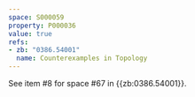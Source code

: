 ```yaml
---
space: S000059
property: P000036
value: true
refs:
- zb: "0386.54001"
  name: Counterexamples in Topology
---
```


See item #8 for space #67 in {{zb:0386.54001}}.
